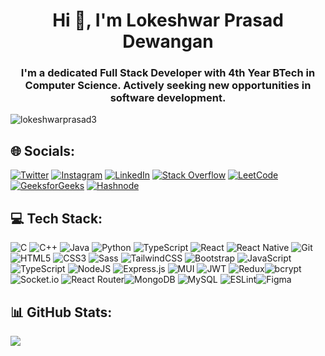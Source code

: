 <h1 align="center">Hi 👋, I'm Lokeshwar Prasad Dewangan</h1>
<h3 align="center">I'm a dedicated Full Stack Developer with 4th Year BTech in Computer Science. Actively seeking new opportunities in software development.</h3>

<p align="left"> <img src="https://komarev.com/ghpvc/?username=lokeshwarprasad3&label=Profile%20views&color=0e75b6&style=flat" alt="lokeshwarprasad3" /> </p>

## 🌐 Socials:

[![Twitter](https://img.shields.io/badge/Twitter-%231DA1F2.svg?logo=Twitter&logoColor=white)](https://twitter.com/lokeshwarpras17)
[![Instagram](https://img.shields.io/badge/Instagram-%23E4405F.svg?logo=Instagram&logoColor=white)](https://instagram.com/lokeshwarprasad1)
[![LinkedIn](https://img.shields.io/badge/LinkedIn-%230077B5.svg?logo=linkedin&logoColor=white)](https://linkedin.com/in/lokeshwar-prasad-dewangan-7b2163211/)
[![Stack Overflow](https://img.shields.io/badge/-Stackoverflow-FE7A16?logo=stack-overflow&logoColor=white)](https://stackoverflow.com/users/19652201/lokeshwar-prasad-dewangan)
[![LeetCode](https://img.shields.io/badge/LeetCode-%23FFA116.svg?logo=LeetCode&logoColor=white)](https://leetcode.com/lokeshwarprasad)
[![GeeksforGeeks](https://img.shields.io/badge/GeeksforGeeks-%234A4A4A.svg?logo=GeeksforGeeks&logoColor=white)](https://auth.geeksforgeeks.org/user/lokeshwarprasad1)
[![Hashnode](https://img.shields.io/badge/Hashnode-%23000000.svg?logo=Hashnode&logoColor=white)](https://hashnode.com/@lokeshwardewangan)

## 💻 Tech Stack:

![C](https://img.shields.io/badge/C-00599C?style=for-the-badge&logo=c&logoColor=white) ![C++](https://img.shields.io/badge/C++-00599C?style=for-the-badge&logo=c%2B%2B&logoColor=white) ![Java](https://img.shields.io/badge/Java-ED8B00?style=for-the-badge&logo=java&logoColor=white) ![Python](https://img.shields.io/badge/python-3670A0?style=for-the-badge&logo=python&logoColor=ffdd54) ![TypeScript](https://img.shields.io/badge/typescript-%23007ACC.svg?style=for-the-badge&logo=typescript&logoColor=white) ![React](https://img.shields.io/badge/react-%2320232a.svg?style=for-the-badge&logo=react&logoColor=%2361DAFB) ![React Native](https://img.shields.io/badge/React_Native-61DAFB?style=for-the-badge&logo=react&logoColor=white) ![Git](https://img.shields.io/badge/Git-F05032?style=for-the-badge&logo=git&logoColor=white)![HTML5](https://img.shields.io/badge/html5-%23E34F26.svg?style=for-the-badge&logo=html5&logoColor=white)  ![CSS3](https://img.shields.io/badge/css3-%231572B6.svg?style=for-the-badge&logo=css3&logoColor=white) ![Sass](https://img.shields.io/badge/Sass-CC6699?style=for-the-badge&logo=sass&logoColor=white) ![TailwindCSS](https://img.shields.io/badge/tailwindcss-%2338B2AC.svg?style=for-the-badge&logo=tailwind-css&logoColor=white) ![Bootstrap](https://img.shields.io/badge/bootstrap-%23563D7C.svg?style=for-the-badge&logo=bootstrap&logoColor=white) ![JavaScript](https://img.shields.io/badge/javascript-%23323330.svg?style=for-the-badge&logo=javascript&logoColor=%23F7DF1E) ![TypeScript](https://img.shields.io/badge/typescript-%23007ACC.svg?style=for-the-badge&logo=typescript&logoColor=white) ![NodeJS](https://img.shields.io/badge/node.js-6DA55F?style=for-the-badge&logo=node.js&logoColor=white) ![Express.js](https://img.shields.io/badge/express.js-%23404d59.svg?style=for-the-badge&logo=express&logoColor=%2361DAFB) ![MUI](https://img.shields.io/badge/MUI-%230081CB.svg?style=for-the-badge&logo=material-ui&logoColor=white) ![JWT](https://img.shields.io/badge/JWT-black?style=for-the-badge&logo=JSON%20web%20tokens) ![Redux](https://img.shields.io/badge/redux-%23593d88.svg?style=for-the-badge&logo=redux&logoColor=white)![bcrypt](https://img.shields.io/badge/bcrypt-%233DA639.svg?style=for-the-badge&logo=bcrypt&logoColor=white)
![Socket.io](https://img.shields.io/badge/Socket.io-black?style=for-the-badge&logo=socket.io&badgeColor=010101) ![React Router](https://img.shields.io/badge/React_Router-CA4245?style=for-the-badge&logo=react-router&logoColor=white)![MongoDB](https://img.shields.io/badge/MongoDB-%234ea94b.svg?style=for-the-badge&logo=mongodb&logoColor=white) ![MySQL](https://img.shields.io/badge/mysql-%2300f.svg?style=for-the-badge&logo=mysql&logoColor=white) ![ESLint](https://img.shields.io/badge/ESLint-4B3263?style=for-the-badge&logo=eslint&logoColor=white)![Figma](https://img.shields.io/badge/Figma-F24E1E?style=for-the-badge&logo=figma&logoColor=white)


## 📊 GitHub Stats:

![](https://github-readme-stats.vercel.app/api?username=LokeshwarPrasad3&theme=dark&hide_border=false&include_all_commits=false&count_private=false)<br/>
<!-- ![](https://github-readme-streak-stats.herokuapp.com/?user=LokeshwarPrasad3&theme=dark&hide_border=false)<br/>
![](https://github-readme-stats.vercel.app/api/top-langs/?username=LokeshwarPrasad3&theme=dark&hide_border=false&include_all_commits=false&count_private=false&layout=compact) -->
